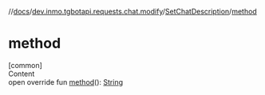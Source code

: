 //[docs](../../../index.md)/[dev.inmo.tgbotapi.requests.chat.modify](../index.md)/[SetChatDescription](index.md)/[method](method.md)



# method  
[common]  
Content  
open override fun [method](method.md)(): [String](https://kotlinlang.org/api/latest/jvm/stdlib/kotlin/-string/index.html)  



